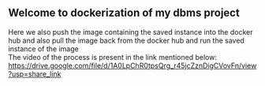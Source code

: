 ## Welcome to dockerization of my dbms project
Here we also push the image containing the saved instance into the docker hub and also pull the image back from the docker hub and run the saved instance of the image<br>
The video of the process is present in the link mentioned below:
https://drive.google.com/file/d/1A0LpChR0tpsQrg_r45jcZznDigCVovFn/view?usp=share_link 
